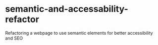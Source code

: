 # semantic-and-accessability-refactor
Refactoring a webpage to use semantic elements for better accessibility and SEO
